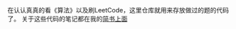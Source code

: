在认认真真的看《算法》以及刷LeetCode，这里仓库就用来存放做过的题的代码了。
关于这些代码的笔记都在我的[简书上面](https://www.jianshu.com/u/c4f1e56634e4) 
